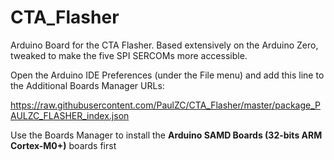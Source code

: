 # CTA_Flasher


Arduino Board for the CTA Flasher. Based extensively on the Arduino Zero, tweaked to make the five SPI SERCOMs more accessible.

Open the Arduino IDE Preferences (under the File menu) and add this line to the Additional Boards Manager URLs:

https://raw.githubusercontent.com/PaulZC/CTA_Flasher/master/package_PAULZC_FLASHER_index.json

Use the Boards Manager to install the **Arduino SAMD Boards (32-bits ARM Cortex-M0+)** boards first